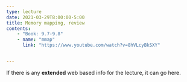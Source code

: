 ```yaml
---
type: lecture
date: 2021-03-29T8:00:00-5:00
title: Memory mapping, review
contents:
    - "Book: 9.7-9.8"
    - name: "mmap"
      link: "https://www.youtube.com/watch?v=8hVLcyBkSXY"


---
```


If there is any **extended** web based info for the lecture, it can go here.
